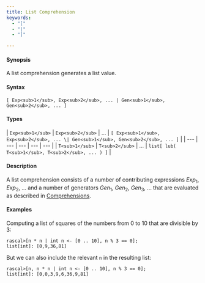 ```yaml
---
title: List Comprehension
keywords:
  - "["
  - "|"
  - "]"

---
```


#### Synopsis

A list comprehension generates a list value.

#### Syntax

`[ Exp<sub>1</sub>, Exp<sub>2</sub>, ... | Gen<sub>1</sub>, Gen<sub>2</sub>, ... ]`

#### Types


| `Exp<sub>1</sub>` | `Exp<sub>2</sub>` | ... | `[ Exp<sub>1</sub>, Exp<sub>2</sub>, ... \| Gen<sub>1</sub>, Gen<sub>2</sub>, ... ]`  |
| --- | --- | --- | --- | --- |
| `T<sub>1</sub>`   | `T<sub>2</sub>`   | ... | `list[ lub( T<sub>1</sub>, T<sub>2</sub>, ... ) ]`                   |


#### Description

A list comprehension consists of a number of contributing expressions _Exp_<sub>1</sub>, _Exp_<sub>2</sub>, ... and a number of
generators _Gen_<sub>1</sub>, _Gen_<sub>2</sub>, _Gen_<sub>3</sub>, ... that are evaluated as described in [Comprehensions](../../../../../Rascal/Expressions/Comprehensions).

#### Examples

Computing a list of squares of the numbers from 0 to 10 that are divisible by 3:

```rascal-shell
rascal>[n * n | int n <- [0 .. 10], n % 3 == 0];
list[int]: [0,9,36,81]
```
But we can also include the relevant `n` in the resulting list:

```rascal-shell
rascal>[n, n * n | int n <- [0 .. 10], n % 3 == 0];
list[int]: [0,0,3,9,6,36,9,81]
```



